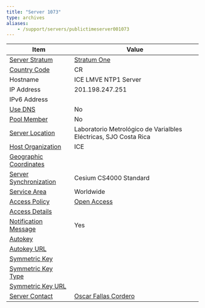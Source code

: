 ```yaml
---
title: "Server 1073"
type: archives
aliases:
    - /support/servers/publictimeserver001073
---
```


| Item | Value |
| ----- | ----- |
| [Server Stratum](/support/servers/serverstratum) | [Stratum One](/support/servers/stratumonetimeservers) |
| [Country Code](/support/servers/countrycode) | CR |
| Hostname |  ICE LMVE NTP1 Server |
| IP Address |  201.198.247.251 |
| IPv6 Address | |
| [Use DNS](/support/servers/usedns) | No |
| [Pool Member](/support/servers/poolmember) | No |
| [Server Location](/support/servers/serverlocation) |  Laboratorio Metrológico de Varialbles Eléctricas, SJO Costa Rica |
| [Host Organization](/support/servers/hostorganization) | ICE |
| [ Geographic Coordinates](/support/servers/geographiccoordinates) | |
| [Server Synchronization](/support/servers/serversynchronization) |  Cesium CS4000 Standard |
| [Service Area](/support/servers/servicearea) | Worldwide |
| [Access Policy](/support/servers/accesspolicy) | [Open Access](/support/servers/openaccess) |
| [Access Details](/support/servers/accessdetails) |  |
| [Notification Message](/support/servers/notificationmessage) | Yes |
| [Autokey](/support/servers/autokey) |  |
| [Autokey URL](/support/servers/autokeyurl) | |
| [Symmetric Key](/support/servers/symmetrickey) |  |
| [Symmetric Key Type](/support/servers/symmetrickeytype) | |
| [Symmetric Key URL](/support/servers/symmetrickeyurl) | |
| [Server Contact](/support/servers/servercontact) | [Oscar Fallas Cordero](mailto:ofallac@ice.go.cr) |